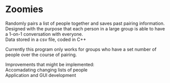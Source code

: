 # Zoomies

Randomly pairs a list of people together and saves past pairing information.   
Designed with the purpose that each person in a large group is able to have a 1-on-1 conversation with everyone.  
Data stored in a csv file, coded in C++  
  
Currently this program only works for groups who have a set number of people over the course of pairing.   
  
Improvements that might be implemented:  
Accomadating changing lists of people  
Application and GUI development  
